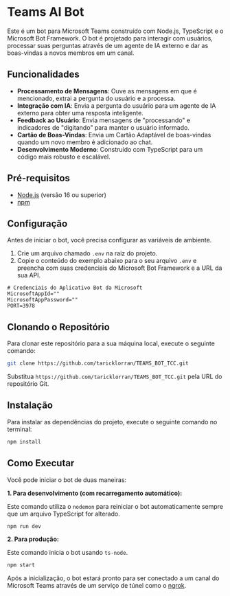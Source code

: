 # Teams AI Bot

Este é um bot para Microsoft Teams construído com Node.js, TypeScript e o Microsoft Bot Framework. O bot é projetado para interagir com usuários, processar suas perguntas através de um agente de IA externo e dar as boas-vindas a novos membros em um canal.

## Funcionalidades

- **Processamento de Mensagens**: Ouve as mensagens em que é mencionado, extrai a pergunta do usuário e a processa.
- **Integração com IA**: Envia a pergunta do usuário para um agente de IA externo para obter uma resposta inteligente.
- **Feedback ao Usuário**: Envia mensagens de "processando" e indicadores de "digitando" para manter o usuário informado.
- **Cartão de Boas-Vindas**: Envia um Cartão Adaptável de boas-vindas quando um novo membro é adicionado ao chat.
- **Desenvolvimento Moderno**: Construído com TypeScript para um código mais robusto e escalável.

## Pré-requisitos

- [Node.js](https://nodejs.org/) (versão 16 ou superior)
- [npm](https://www.npmjs.com/)

## Configuração

Antes de iniciar o bot, você precisa configurar as variáveis de ambiente.

1.  Crie um arquivo chamado `.env` na raiz do projeto.
2.  Copie o conteúdo do exemplo abaixo para o seu arquivo `.env` e preencha com suas credenciais do Microsoft Bot Framework e a URL da sua API.

```env
# Credenciais do Aplicativo Bot da Microsoft
MicrosoftAppId=""
MicrosoftAppPassword=""
PORT=3978
```

## Clonando o Repositório

Para clonar este repositório para a sua máquina local, execute o seguinte comando:

```bash
git clone https://github.com/taricklorran/TEAMS_BOT_TCC.git
```

Substitua `https://github.com/taricklorran/TEAMS_BOT_TCC.git` pela URL do repositório Git.

## Instalação

Para instalar as dependências do projeto, execute o seguinte comando no terminal:

```bash
npm install
```

## Como Executar

Você pode iniciar o bot de duas maneiras:

**1. Para desenvolvimento (com recarregamento automático):**

Este comando utiliza o `nodemon` para reiniciar o bot automaticamente sempre que um arquivo TypeScript for alterado.

```bash
npm run dev
```

**2. Para produção:**

Este comando inicia o bot usando `ts-node`.

```bash
npm start
```

Após a inicialização, o bot estará pronto para ser conectado a um canal do Microsoft Teams através de um serviço de túnel como o [ngrok](https://ngrok.com/).